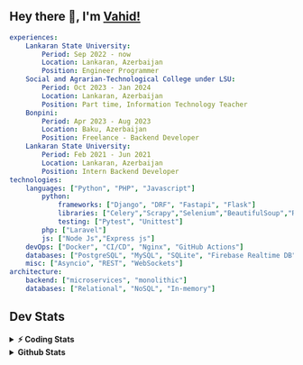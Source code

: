 
## Hey there 👋, I'm [Vahid!](https://github.com/vahidzhe/)

```yaml
experiences:
    Lankaran State University:
        Period: Sep 2022 - now
        Location: Lankaran, Azerbaijan
        Position: Engineer Programmer
    Social and Agrarian-Technological College under LSU:
        Period: Oct 2023 - Jan 2024
        Location: Lankaran, Azerbaijan
        Position: Part time, Information Technology Teacher
    Bonpini:
        Period: Apr 2023 - Aug 2023
        Location: Baku, Azerbaijan
        Position: Freelance - Backend Developer 
    Lankaran State University:
        Period: Feb 2021 - Jun 2021
        Location: Lankaran, Azerbaijan
        Position: Intern Backend Developer
technologies:
    languages: ["Python", "PHP", "Javascript"]
        python:
            frameworks: ["Django", "DRF", "Fastapi", "Flask"]
            libraries: ["Celery","Scrapy","Selenium","BeautifulSoup","Requests"]
            testing: ["Pytest", "Unittest"]
        php: ["Laravel"]
        js: ["Node Js","Express js"]
    devOps: ["Docker", "CI/CD", "Nginx", "GitHub Actions"]
    databases: ["PostgreSQL", "MySQL", "SQLite", "Firebase Realtime DB", "Redis", "RabbitMQ"]
    misc: ["Asyncio", "REST", "WebSockets"]
architecture: 
    backend: ["microservices", "monolithic"]
    databases: ["Relational", "NoSQL", "In-memory"]
```



## Dev Stats

<details>
  <summary><b>⚡ Coding Stats</b></summary>

<!--START_SECTION:waka-->
![Code Time](http://img.shields.io/badge/Code%20Time-87%20hrs%2039%20mins-blue)

![Profile Views](http://img.shields.io/badge/Profile%20Views-1-blue)

**🐱 My GitHub Data** 

> 📦 ? Used in GitHub's Storage 
 > 
> 🏆 664 Contributions in the Year 2024
 > 
> 💼 Opted to Hire
 > 
> 📜 12 Public Repositories 
 > 
> 🔑 0 Private Repositories 
 > 
**I'm an Early 🐤** 

```text
🌞 Morning                700 commits         ████░░░░░░░░░░░░░░░░░░░░░   16.87 % 
🌆 Daytime                2296 commits        ██████████████░░░░░░░░░░░   55.33 % 
🌃 Evening                769 commits         █████░░░░░░░░░░░░░░░░░░░░   18.53 % 
🌙 Night                  385 commits         ██░░░░░░░░░░░░░░░░░░░░░░░   09.28 % 
```


📊 **This Week I Spent My Time On** 

```text
🕑︎ Time Zone: Asia/Baku

💬 Programming Languages: 
Python                   4 hrs 59 mins       ███████████░░░░░░░░░░░░░░   43.81 % 
PHP                      4 hrs 32 mins       ██████████░░░░░░░░░░░░░░░   39.88 % 
SQL                      1 hr 7 mins         ██░░░░░░░░░░░░░░░░░░░░░░░   09.83 % 
Other                    15 mins             █░░░░░░░░░░░░░░░░░░░░░░░░   02.26 % 
Docker                   12 mins             ░░░░░░░░░░░░░░░░░░░░░░░░░   01.89 % 

🐱‍💻 Projects: 
lsu-library-backend      5 hrs 41 mins       ████████████░░░░░░░░░░░░░   49.86 % 
fromfolio-backend-v2     3 hrs 10 mins       ███████░░░░░░░░░░░░░░░░░░   27.86 % 
fromfolio-backend-v2-SOME2 hrs 32 mins       ██████░░░░░░░░░░░░░░░░░░░   22.28 % 
```

**I Mostly Code in Python** 

```text
Python                   23 repos            ██████████░░░░░░░░░░░░░░░   41.07 % 
JavaScript               12 repos            █████░░░░░░░░░░░░░░░░░░░░   21.43 % 
PHP                      8 repos             ████░░░░░░░░░░░░░░░░░░░░░   14.29 % 
CSS                      6 repos             ███░░░░░░░░░░░░░░░░░░░░░░   10.71 % 
Makefile                 1 repo              ░░░░░░░░░░░░░░░░░░░░░░░░░   01.79 % 
```




 Last Updated on 10/12/2024 00:42:00 UTC
<!--END_SECTION:waka-->
</details>


<details>
  <summary><b> Github Stats</b></summary>

  <br />
  <img height="180em" src="https://github-readme-stats.vercel.app/api?username=vahidzhe&show_icons=true&hide_border=true&&count_private=true&include_all_commits=true&theme=dark" />
  <img height="180em" src="https://github-readme-stats.vercel.app/api/top-langs/?username=vahidzhe&exclude_repo=django_recaptcha_v3,django_blog_v1,django_smartedu_course,css_layout1,task-managment,bonpini_backend_codeigniter&show_icons=true&hide_border=true&layout=compact&theme=dark&langs_count=6"/>
</details>






